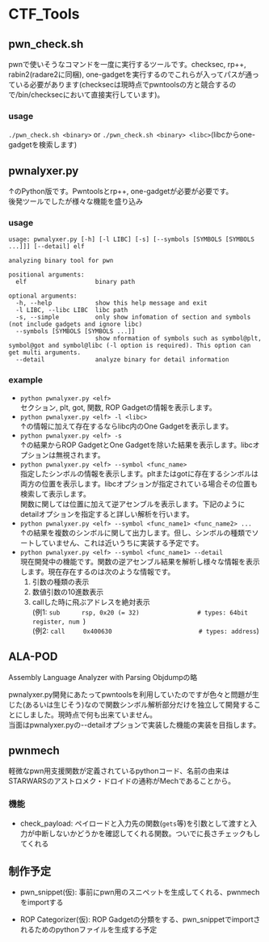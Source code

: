 # CTF_Tools

## pwn_check.sh
pwnで使いそうなコマンドを一度に実行するツールです。checksec, rp++, rabin2(radare2に同梱), one-gadgetを実行するのでこれらが入ってパスが通っている必要があります(checksecは現時点でpwntoolsの方と競合するので/bin/checksecにおいて直接実行しています)。  

### usage
`./pwn_check.sh <binary>` or `./pwn_check.sh <binary> <libc>`(libcからone-gadgetを検索します)

## pwnalyxer.py
↑のPython版です。Pwntoolsとrp++, one-gadgetが必要が必要です。  
後発ツールでしたが様々な機能を盛り込み
### usage
```
usage: pwnalyxer.py [-h] [-l LIBC] [-s] [--symbols [SYMBOLS [SYMBOLS ...]]] [--detail] elf

analyzing binary tool for pwn

positional arguments:
  elf                   binary path

optional arguments:
  -h, --help            show this help message and exit
  -l LIBC, --libc LIBC  libc path
  -s, --simple          only show infomation of section and symbols (not include gadgets and ignore libc)
  --symbols [SYMBOLS [SYMBOLS ...]]
                        show nformation of symbols such as symbol@plt, symbol@got and symbol@libc (-l option is required). This option can get multi arguments.
  --detail              analyze binary for detail information
  ```

### example
- `python pwnalyxer.py <elf>`  
セクション, plt, got, 関数, ROP Gadgetの情報を表示します。  
- `python pwnalyxer.py <elf> -l <libc>`  
↑の情報に加えて存在するならlibc内のOne Gadgetを表示します。  
- `python pwnalyxer.py <elf> -s`  
↑の結果からROP GadgetとOne Gadgetを除いた結果を表示します。libcオプションは無視されます。  
- `python pwnalyxer.py <elf> --symbol <func_name>`  
指定したシンボルの情報を表示します。pltまたはgotに存在するシンボルは両方の位置を表示します。libcオプションが指定されている場合その位置も検索して表示します。  
関数に関しては位置に加えて逆アセンブルを表示します。下記のようにdetailオプションを指定すると詳しい解析を行います。    
- `python pwnalyxer.py <elf> --symbol <func_name1> <func_name2> ...`  
↑の結果を複数のシンボルに関して出力します。但し、シンボルの種類でソートしていません、これは近いうちに実装する予定です。  
- `python pwnalyxer.py <elf> --symbol <func_name1> --detail`  
現在開発中の機能です。関数の逆アセンブル結果を解析し様々な情報を表示します。現在存在するのは次のような情報です。  
  1. 引数の種類の表示  
  2. 数値引数の10進数表示  
  3. callした時に飛ぶアドレスを絶対表示  
  (例1: `sub      rsp, 0x20 (= 32)                # types: 64bit register, num `)  
  (例2: `call     0x400630                        # types: address`)

## ALA-POD
Assembly Language Analyzer with Parsing Objdumpの略  

pwnalyxer.py開発にあたってpwntoolsを利用していたのですが色々と問題が生じた(あるいは生じそう)なので関数シンボル解析部分だけを独立して開発することにしました。現時点で何も出来ていません。  
当面はpwnalyxer.pyの--detailオプションで実装した機能の実装を目指します。

## pwnmech

軽微なpwn用支援関数が定義されているpythonコード、名前の由来はSTARWARSのアストロメク・ドロイドの通称がMechであることから。

### 機能

- check_payload:
ペイロードと入力先の関数(`gets`等)を引数として渡すと入力が中断しないかどうかを確認してくれる関数。ついでに長さチェックもしてくれる

## 制作予定

- pwn_snippet(仮):
事前にpwn用のスニペットを生成してくれる、pwnmechをimportする

- ROP Categorizer(仮):
ROP Gadgetの分類をする、pwn_snippetでimportされるためのpythonファイルを生成する予定
